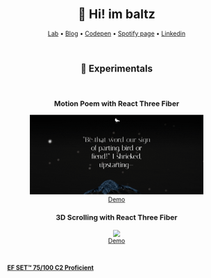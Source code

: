 <h1 align="center">🤘 Hi! im baltz</h1>

<p align="center">
  <a href="https://codesandbox.io/u/baltazarparra)">Lab</a> •
  <a href="https://baltazarparra.github.io/">Blog</a> •
  <a href="https://codepen.io/baltazarparra">Codepen</a> •
  <a href="https://open.spotify.com/artist/5lgem0AFESB7PQ4GRg67CX?si=1mHXRfcPQvmXg9kJZO589Q">Spotify page</a> •
  <a href="https://www.linkedin.com/in/baltazarparra/">Linkedin</a>
</p><br>

<h2 align="center">🧬 Experimentals</h2><br>
<h3 align="center">Motion Poem with React Three Fiber</h3>

<p align="center">
  <img width="400" src="https://github.com/baltazarparra/the-raven/blob/main/raven.gif">
  <br><a href="https://the-raven.vercel.app/">Demo</a> 
</p>

<h3 align="center">3D Scrolling with React Three Fiber</h3>

<p align="center">
  <img align="center" width="400" src="https://github.com/baltazarparra/scrolling-motion/blob/main/lab1.gif">
  <br><a href="https://scrolling-motion.netlify.app/">Demo</a>
</p>
<br>

[**EF SET™ 75/100 C2 Proficient**](https://www.efset.org/cert/Mj458s)
